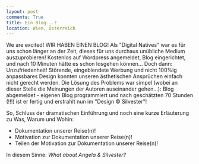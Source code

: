 ```yaml
---
layout: post
comments: True
title: Ein Blog...?
location: Wien, Österreich
---
```

We are excited! WIR HABEN EINEN BLOG! Als "Digital Natives" war es für uns schon länger an der Zeit, dieses für uns durchaus unübliche Medium auszuprobieren!
Kostenlos auf Wordpress angemeldet, Blog eingerichtet, und nach 10 Minuten hätte es schon losgehen können... Doch dann: Unzufriedenheit! Störende, eingeblendete Werbung und nicht 100%ig anpassbares Design konnten unseren ästhetischen Ansprüchen einfach nicht gerecht werden.
Die Lösung des Problems war simpel (wobei an dieser Stelle die Meinungen der Autoren auseinander gehen...): Blog abgemeldet - eigenen Blog programmiert und nach geschätzten 70 Stunden (!!!) ist er fertig und erstrahlt nun im "Design &copy; Silvester"! 
<!--more-->

So, Schluss der dramatischen Einführung und noch eine kurze Erläuterung zu Was, Warum und Wohin:

 * Dokumentation unserer Reise(n)!
 * Motivation zur Dokumentation unserer Reise(n)!
 * Teilen der Motivation zur Dokumentation unserer Reise(n)!

In diesem Sinne: <em>What about Angela & Silvester?</em>
